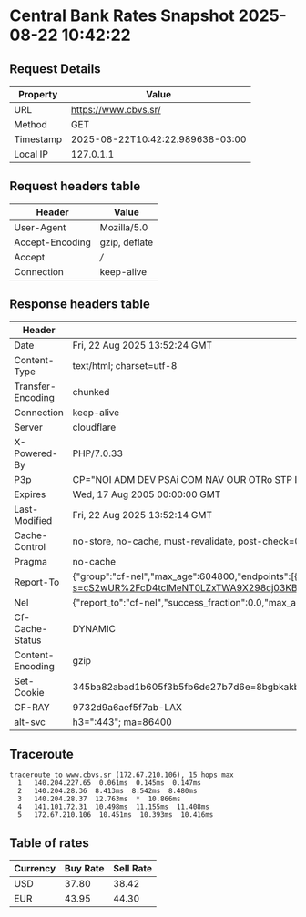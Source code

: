 # Central Bank Rates Snapshot 2025-08-22 10:42:22
## Request Details

| Property | Value |
|----------|-------|
| URL | https://www.cbvs.sr/ |
| Method | GET |
| Timestamp | 2025-08-22T10:42:22.989638-03:00 |
| Local IP | 127.0.1.1 |
    
## Request headers table

| Header | Value |
|--------|-------|
| User-Agent | Mozilla/5.0 |
| Accept-Encoding | gzip, deflate |
| Accept | */* |
| Connection | keep-alive |

    
## Response headers table
| Header | Value |
|--------|-------|
| Date | Fri, 22 Aug 2025 13:52:24 GMT |
| Content-Type | text/html; charset=utf-8 |
| Transfer-Encoding | chunked |
| Connection | keep-alive |
| Server | cloudflare |
| X-Powered-By | PHP/7.0.33 |
| P3p | CP="NOI ADM DEV PSAi COM NAV OUR OTRo STP IND DEM" |
| Expires | Wed, 17 Aug 2005 00:00:00 GMT |
| Last-Modified | Fri, 22 Aug 2025 13:52:14 GMT |
| Cache-Control | no-store, no-cache, must-revalidate, post-check=0, pre-check=0 |
| Pragma | no-cache |
| Report-To | {"group":"cf-nel","max_age":604800,"endpoints":[{"url":"https://a.nel.cloudflare.com/report/v4?s=cS2wUR%2FcD4tclMeNT0LZxTWA9X298cj03KB41rSBZpL1f0S1pav5i9knmjAFYj%2Bh%2BAd8%2FIarxjQV%2FdMd0ZTVQpInIUYaiGyDipwb"}]} |
| Nel | {"report_to":"cf-nel","success_fraction":0.0,"max_age":604800} |
| Cf-Cache-Status | DYNAMIC |
| Content-Encoding | gzip |
| Set-Cookie | 345ba82abad1b605f3b5fb6de27b7d6e=8bgbkakbk38vvnb95i47mi8mi7; HttpOnly; Path=/ |
| CF-RAY | 9732d9a6aef5f7ab-LAX |
| alt-svc | h3=":443"; ma=86400 |

## Traceroute 

```
traceroute to www.cbvs.sr (172.67.210.106), 15 hops max
  1   140.204.227.65  0.061ms  0.145ms  0.147ms 
  2   140.204.28.36  8.413ms  8.542ms  8.480ms 
  3   140.204.28.37  12.763ms  *  10.866ms 
  4   141.101.72.31  10.498ms  11.155ms  11.408ms 
  5   172.67.210.106  10.451ms  10.393ms  10.416ms 

```

## Table of rates

| Currency | Buy Rate | Sell Rate |
|----------|----------|-----------|
| USD | 37.80 | 38.42 |
| EUR | 43.95 | 44.30 |
